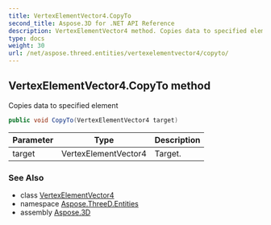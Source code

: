 ```yaml
---
title: VertexElementVector4.CopyTo
second_title: Aspose.3D for .NET API Reference
description: VertexElementVector4 method. Copies data to specified element
type: docs
weight: 30
url: /net/aspose.threed.entities/vertexelementvector4/copyto/
---
```

## VertexElementVector4.CopyTo method

Copies data to specified element

```csharp
public void CopyTo(VertexElementVector4 target)
```

| Parameter | Type | Description |
| --- | --- | --- |
| target | VertexElementVector4 | Target. |

### See Also

* class [VertexElementVector4](../)
* namespace [Aspose.ThreeD.Entities](../../vertexelementvector4/)
* assembly [Aspose.3D](../../../)


